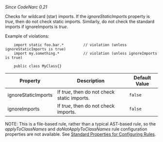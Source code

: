 
*Since CodeNarc 0.21*

Checks for wildcard (star) imports. If the *ignoreStaticImports* property is *true*, then do not check static imports.
Similarly, do not check the standard imports if ignoreImports is *true*.

Example of violations:

```
    import static foo.bar.*         // violation (unless ignoreStaticImports is true)
    import my.something.*           // violation (unless ignoreImports is true)

    public class MyClass{}
```

| Property                    | Description            | Default Value    |
|-----------------------------|------------------------|------------------|
| ignoreStaticImports         | If *true*, then do not check static imports. | `false` |
| ignoreImports               | If *true*, then do not check imports.        | `false` |

NOTE: This is a file-based rule, rather than a typical AST-based rule, so the *applyToClassNames*
and *doNotApplyToClassNames* rule configuration properties are not available. See
[Standard Properties for Configuring Rules](./codenarc-configuring-rules.html#standard-properties-for-configuring-rules).

